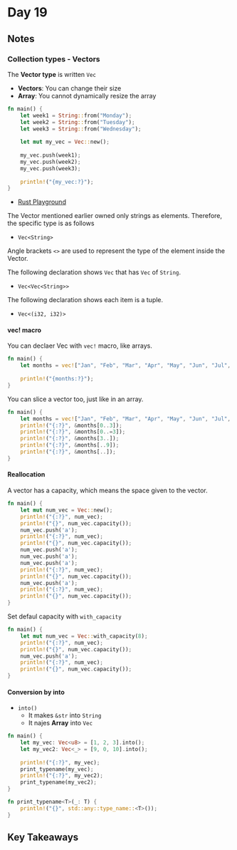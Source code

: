 # Day 19

## Notes

### Collection types - Vectors

The **Vector type** is written `Vec`

- **Vectors**: You can change their size
- **Array**: You cannot dynamically resize the array

```rust
fn main() {
    let week1 = String::from("Monday");
    let week2 = String::from("Tuesday");
    let week3 = String::from("Wednesday");
    
    let mut my_vec = Vec::new();
    
    my_vec.push(week1);
    my_vec.push(week2);
    my_vec.push(week3);
    
    println!("{my_vec:?}");
}
```

- [Rust Playground](https://play.rust-lang.org/?version=stable&mode=debug&edition=2021&gist=117b2a7f235eb1ebec498ef940ded043)

The Vector mentioned earlier owned only strings as elements. Therefore, the specific type is as follows

- `Vec<String>`

Angle brackets `<>` are used to represent the type of the element inside the Vector.

The following declaration shows `Vec` that has `Vec` of `String`.

- `Vec<Vec<String>>`

The following declaration shows each item is a tuple.

- `Vec<(i32, i32)>`

#### vec! macro

You can declaer Vec with `vec!` macro, like arrays.

```rust
fn main() {
    let months = vec!["Jan", "Feb", "Mar", "Apr", "May", "Jun", "Jul", "Aug", "Sep", "Oct", "Nov", "Dec"];
    
    println!("{months:?}");
}
```

You can slice a vector too, just like in an array.

```rust
fn main() {
    let months = vec!["Jan", "Feb", "Mar", "Apr", "May", "Jun", "Jul", "Aug", "Sep", "Oct", "Nov", "Dec"];
    println!("{:?}", &months[0..3]);
    println!("{:?}", &months[0..=3]);
    println!("{:?}", &months[3..]);
    println!("{:?}", &months[..9]);
    println!("{:?}", &months[..]);
}
```

#### Reallocation

A vector has a capacity, which means the space given to the vector.

```rust
fn main() {
    let mut num_vec = Vec::new();
    println!("{:?}", num_vec);
    println!("{}", num_vec.capacity());
    num_vec.push('a');
    println!("{:?}", num_vec);
    println!("{}", num_vec.capacity()); 
    num_vec.push('a');
    num_vec.push('a');
    num_vec.push('a');
    println!("{:?}", num_vec);
    println!("{}", num_vec.capacity());
    num_vec.push('a');
    println!("{:?}", num_vec);
    println!("{}", num_vec.capacity());
}
```

Set defaul capacity with `with_capacity`

```rust
fn main() {
    let mut num_vec = Vec::with_capacity(8);
    println!("{:?}", num_vec);
    println!("{}", num_vec.capacity());
    num_vec.push('a');
    println!("{:?}", num_vec);
    println!("{}", num_vec.capacity()); 
}
```

#### Conversion by into

- `into()`
  - It makes `&str` into `String`
  - It najes **Array** into `Vec`

```rust
fn main() {
    let my_vec: Vec<u8> = [1, 2, 3].into();
    let my_vec2: Vec<_> = [9, 0, 10].into();
    
    println!("{:?}", my_vec);
    print_typename(my_vec);
    println!("{:?}", my_vec2);
    print_typename(my_vec2);
}

fn print_typename<T>(_: T) {
    println!("{}", std::any::type_name::<T>());
}
```

## Key Takeaways
